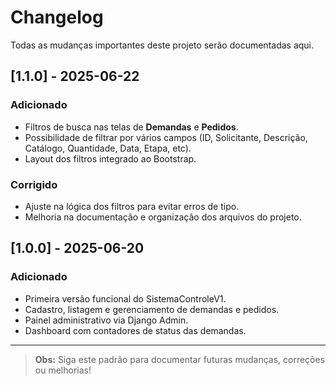 # Changelog

Todas as mudanças importantes deste projeto serão documentadas aqui.

## [1.1.0] - 2025-06-22
### Adicionado
- Filtros de busca nas telas de **Demandas** e **Pedidos**.
- Possibilidade de filtrar por vários campos (ID, Solicitante, Descrição, Catálogo, Quantidade, Data, Etapa, etc).
- Layout dos filtros integrado ao Bootstrap.

### Corrigido
- Ajuste na lógica dos filtros para evitar erros de tipo.
- Melhoria na documentação e organização dos arquivos do projeto.

## [1.0.0] - 2025-06-20
### Adicionado
- Primeira versão funcional do SistemaControleV1.
- Cadastro, listagem e gerenciamento de demandas e pedidos.
- Painel administrativo via Django Admin.
- Dashboard com contadores de status das demandas.

---

> **Obs:** Siga este padrão para documentar futuras mudanças, correções ou melhorias!
